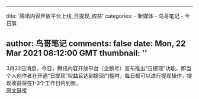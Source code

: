 
---
title: '腾讯内容开放平台上线_日提现_权益'
categories: 
    - 新媒体
    - 鸟哥笔记
    - 今日事

author: 鸟哥笔记
comments: false
date: Mon, 22 Mar 2021 08:12:00 GMT
thumbnail: ''
---

<div>   
3月22日消息，今日，腾讯内容开放平台（企鹅号）宣布推出“日提现”功能，即当个人创作者在开通“日提现”权益且达到提现门槛时，每日都可以进行提现操作，提现收益将在1-3个工作日内到账。<br><a href="https://www.niaogebiji.com/pc/bulletin/detail?id=7360">原文链接</a>  
</div>
            